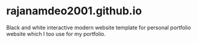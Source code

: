 # rajanamdeo2001.github.io
Black and white interactive modern website template for personal portfolio website which I too use for my portfolio.
